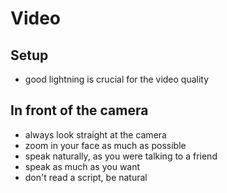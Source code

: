 # Video

## Setup

- good lightning is crucial for the video quality



## In front of the camera
- always look straight at the camera 
- zoom in your face as much as possible
- speak naturally, as you were talking to a friend
- speak as much as you want
- don't read a script, be natural
